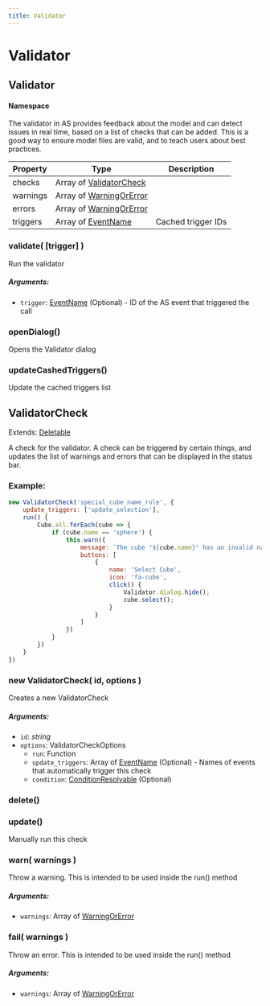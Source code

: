 ```yaml
---
title: Validator
---
```


# Validator
## Validator
#### Namespace

The validator in AS provides feedback about the model and can detect issues in real time, based on a list of checks that can be added. This is a good way to ensure model files are valid, and to teach users about best practices.

| Property | Type | Description |
| -------- | ---- | ----------- |
| checks | Array of [ValidatorCheck](validator#validatorcheck) |  |
| warnings | Array of [WarningOrError](https://github.com/as/as-types/blob/8049169/types/validator.d.ts#L41) |  |
| errors | Array of [WarningOrError](https://github.com/as/as-types/blob/8049169/types/validator.d.ts#L41) |  |
| triggers | Array of [EventName](https://github.com/as/as-types/blob/8049169/types/misc.d.ts#L15) | Cached trigger IDs |

### validate( [trigger] )
Run the validator

##### Arguments:
* `trigger`: [EventName](https://github.com/as/as-types/blob/8049169/types/misc.d.ts#L15) (Optional) - ID of the AS event that triggered the call


### openDialog()
Opens the Validator dialog



### updateCashedTriggers()
Update the cached triggers list




## ValidatorCheck
Extends: [Deletable](misc#deletable)

A check for the validator. A check can be triggered by certain things, and updates the list of warnings and errors that can be displayed in the status bar.


### Example:



```javascript
new ValidatorCheck('special_cube_name_rule', {
	update_triggers: ['update_selection'],
	run() {
		Cube.all.forEach(cube => {
			if (cube.name == 'sphere') {
				this.warn({
					message: `The cube "${cube.name}" has an invalid names. Cubes may not be called "sphere".`,
					buttons: [
						{
							name: 'Select Cube',
							icon: 'fa-cube',
							click() {
								Validator.dialog.hide();
								cube.select();
							}
						}
					]
				})
			}
		})
	}
})
```

### new ValidatorCheck( id, options )
Creates a new ValidatorCheck

##### Arguments:
* `id`: *string*
* `options`: ValidatorCheckOptions
	* `run`: Function
	* `update_triggers`: Array of [EventName](https://github.com/as/as-types/blob/8049169/types/misc.d.ts#L15) (Optional) - Names of events that automatically trigger this check
	* `condition`: [ConditionResolvable](https://github.com/as/as-types/blob/main/types/util.d.ts#L1) (Optional)


### delete()


### update()
Manually run this check



### warn( warnings )
Throw a warning. This is intended to be used inside the run() method

##### Arguments:
* `warnings`: Array of [WarningOrError](https://github.com/as/as-types/blob/8049169/types/validator.d.ts#L41)


### fail( warnings )
Throw an error. This is intended to be used inside the run() method

##### Arguments:
* `warnings`: Array of [WarningOrError](https://github.com/as/as-types/blob/8049169/types/validator.d.ts#L41)


